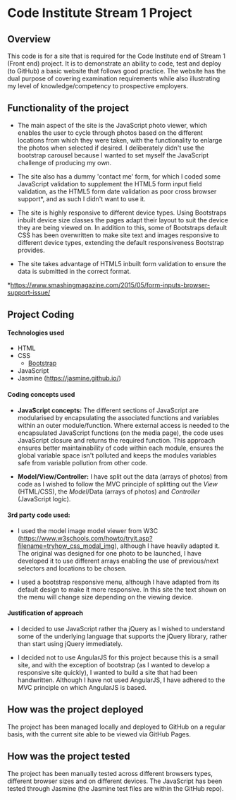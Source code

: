 # Code Institute Stream 1 Project

## Overview
This code is for a site that is required for the Code Institute end of Stream 1 (Front end) project. It is to demonstrate an ability to code, test and deploy (to GitHub) a basic website that follows good practice. The website has the dual purpose of covering examination requirements while also illustrating my level of knowledge/competency to prospective employers.


## Functionality of the project
 - The main aspect of the site is the JavaScript photo viewer, which enables the user to cycle through photos based on the different locations from which they were taken, with the functionality to enlarge the photos when selected if desired. I deliberately didn't use the bootstrap carousel because I wanted to set myself the JavaScript challenge of producing my own.

- The site also has a dummy 'contact me' form, for which I coded some JavaScript validation to supplement the HTML5 form input field validation, as the HTML5 form date validation as poor cross browser support*, and as such I didn't want to use it.

- The site is highly responsive to different device types. Using Bootstraps inbuilt device size classes the pages adapt their layout to suit the device they are being viewed on. In addition to this, some of Bootstraps default CSS has been overwritten to make site text and images responsive to different device types, extending the default responsiveness Bootstrap provides.

- The site takes advantage of HTML5 inbuilt form validation to ensure the data is submitted in the correct format.

*https://www.smashingmagazine.com/2015/05/form-inputs-browser-support-issue/


## Project Coding
#### Technologies used
- HTML
- CSS
	- [Bootstrap](http://getbootstrap.com/)
- JavaScript 
- Jasmine (https://jasmine.github.io/)

#### Coding concepts used
- **JavaScript concepts:**
The different sections of JavaScript are modularised by encapsulating the associated functions and variables within an outer module/function. Where external access is needed to the encapsulated JavaScript functions (on the media page), the code uses JavaScript closure and returns the required function. This approach ensures better maintainability of code within each module, ensures the global variable space isn't polluted and keeps the modules variables safe from variable pollution from other code.

- **Model/View/Controller:**
I have split out the data (arrays of photos) from code as I wished to follow the MVC principle of splitting out the *View* (HTML/CSS), the *Model*/Data (arrays of photos) and *Controller* (JavaScript logic).

#### 3rd party code used:
- I used the model image model viewer from W3C (https://www.w3schools.com/howto/tryit.asp?filename=tryhow_css_modal_img), although I have heavily adapted it. The original was designed for one photo to be launched, I have developed it to use different arrays enabling the use of previous/next selectors and locations to be chosen.

- I used a bootstrap responsive menu, although I have adapted from its default design to make it more responsive. In this site the text shown on the menu will change size depending on the viewing device.


#### Justification of approach
- I decided to use JavaScript rather tha jQuery as I wished to understand some of the underlying language that supports the jQuery library, rather than start using jQuery immediately.

- I decided not to use AngularJS for this project because this is a small site, and with the exception of bootstrap (as I wanted to develop a responsive site quickly), I wanted to build a site that had been handwritten. Although I have not used AngularJS, I have adhered to the MVC principle on which AngularJS is based.

## How was the project deployed
The project has been managed locally and deployed to GitHub on a regular basis, with the current site able to be viewed via GitHub Pages.

## How was the project tested
The project has been manually tested across different browsers types, different browser sizes and on different devices. The JavaScript has been tested through Jasmine (the Jasmine test files are within the GitHub repo).
